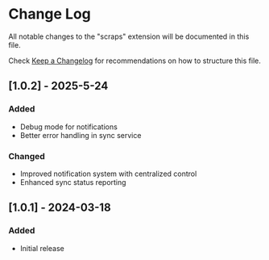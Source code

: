 # Change Log

All notable changes to the "scraps" extension will be documented in this file.

Check [Keep a Changelog](http://keepachangelog.com/) for recommendations on how to structure this file.

## [1.0.2] - 2025-5-24

### Added
- Debug mode for notifications
- Better error handling in sync service

### Changed
- Improved notification system with centralized control
- Enhanced sync status reporting

## [1.0.1] - 2024-03-18

### Added
- Initial release
